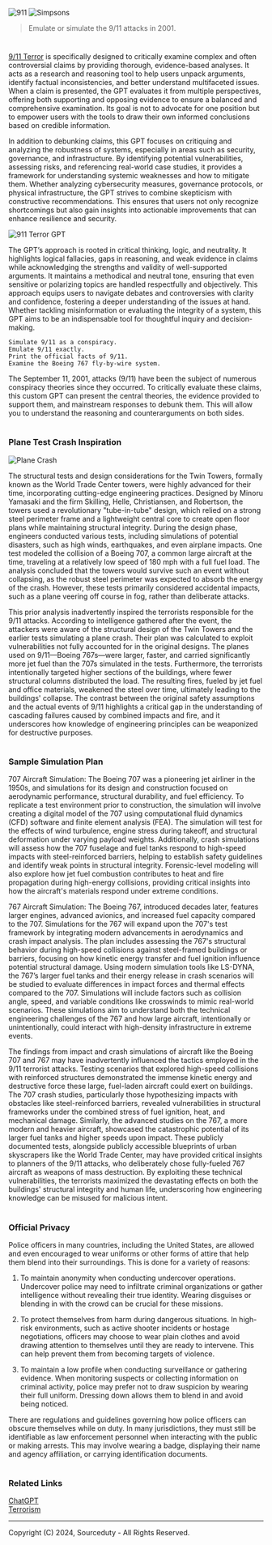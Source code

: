 ![911](https://github.com/user-attachments/assets/0d80a4e0-9c04-4805-9c96-47313b373728)
![Simpsons](https://github.com/user-attachments/assets/598eac97-526c-43e4-a84d-e641e3c0eb71)

> Emulate or simulate the 9/11 attacks in 2001.
#

[9/11 Terror](https://chatgpt.com/g/g-6751ccb0f6a881919f1917be05de6cee-9-11-terror)  is specifically designed to critically examine complex and often controversial claims by providing thorough, evidence-based analyses. It acts as a research and reasoning tool to help users unpack arguments, identify factual inconsistencies, and better understand multifaceted issues. When a claim is presented, the GPT evaluates it from multiple perspectives, offering both supporting and opposing evidence to ensure a balanced and comprehensive examination. Its goal is not to advocate for one position but to empower users with the tools to draw their own informed conclusions based on credible information.

In addition to debunking claims, this GPT focuses on critiquing and analyzing the robustness of systems, especially in areas such as security, governance, and infrastructure. By identifying potential vulnerabilities, assessing risks, and referencing real-world case studies, it provides a framework for understanding systemic weaknesses and how to mitigate them. Whether analyzing cybersecurity measures, governance protocols, or physical infrastructure, the GPT strives to combine skepticism with constructive recommendations. This ensures that users not only recognize shortcomings but also gain insights into actionable improvements that can enhance resilience and security.

![911 Terror GPT](https://github.com/user-attachments/assets/0638d9ba-6772-461e-82de-aa1a73302139)

The GPT’s approach is rooted in critical thinking, logic, and neutrality. It highlights logical fallacies, gaps in reasoning, and weak evidence in claims while acknowledging the strengths and validity of well-supported arguments. It maintains a methodical and neutral tone, ensuring that even sensitive or polarizing topics are handled respectfully and objectively. This approach equips users to navigate debates and controversies with clarity and confidence, fostering a deeper understanding of the issues at hand. Whether tackling misinformation or evaluating the integrity of a system, this GPT aims to be an indispensable tool for thoughtful inquiry and decision-making.

```
Simulate 9/11 as a conspiracy.
Emulate 9/11 exactly.
Print the official facts of 9/11.
Examine the Boeing 767 fly-by-wire system.
```

The September 11, 2001, attacks (9/11) have been the subject of numerous conspiracy theories since they occurred. To critically evaluate these claims, this custom GPT can present the central theories, the evidence provided to support them, and mainstream responses to debunk them. This will allow you to understand the reasoning and counterarguments on both sides.

#
### Plane Test Crash Inspiration

![Plane Crash](https://github.com/user-attachments/assets/0860b4be-bc84-489e-8b47-e2ebc903dd38)

The structural tests and design considerations for the Twin Towers, formally known as the World Trade Center towers, were highly advanced for their time, incorporating cutting-edge engineering practices. Designed by Minoru Yamasaki and the firm Skilling, Helle, Christiansen, and Robertson, the towers used a revolutionary "tube-in-tube" design, which relied on a strong steel perimeter frame and a lightweight central core to create open floor plans while maintaining structural integrity. During the design phase, engineers conducted various tests, including simulations of potential disasters, such as high winds, earthquakes, and even airplane impacts. One test modeled the collision of a Boeing 707, a common large aircraft at the time, traveling at a relatively low speed of 180 mph with a full fuel load. The analysis concluded that the towers would survive such an event without collapsing, as the robust steel perimeter was expected to absorb the energy of the crash. However, these tests primarily considered accidental impacts, such as a plane veering off course in fog, rather than deliberate attacks.

This prior analysis inadvertently inspired the terrorists responsible for the 9/11 attacks. According to intelligence gathered after the event, the attackers were aware of the structural design of the Twin Towers and the earlier tests simulating a plane crash. Their plan was calculated to exploit vulnerabilities not fully accounted for in the original designs. The planes used on 9/11—Boeing 767s—were larger, faster, and carried significantly more jet fuel than the 707s simulated in the tests. Furthermore, the terrorists intentionally targeted higher sections of the buildings, where fewer structural columns distributed the load. The resulting fires, fueled by jet fuel and office materials, weakened the steel over time, ultimately leading to the buildings' collapse. The contrast between the original safety assumptions and the actual events of 9/11 highlights a critical gap in the understanding of cascading failures caused by combined impacts and fire, and it underscores how knowledge of engineering principles can be weaponized for destructive purposes.

#
### Sample Simulation Plan

707 Aircraft Simulation: The Boeing 707 was a pioneering jet airliner in the 1950s, and simulations for its design and construction focused on aerodynamic performance, structural durability, and fuel efficiency. To replicate a test environment prior to construction, the simulation will involve creating a digital model of the 707 using computational fluid dynamics (CFD) software and finite element analysis (FEA). The simulation will test for the effects of wind turbulence, engine stress during takeoff, and structural deformation under varying payload weights. Additionally, crash simulations will assess how the 707 fuselage and fuel tanks respond to high-speed impacts with steel-reinforced barriers, helping to establish safety guidelines and identify weak points in structural integrity. Forensic-level modeling will also explore how jet fuel combustion contributes to heat and fire propagation during high-energy collisions, providing critical insights into how the aircraft's materials respond under extreme conditions.

767 Aircraft Simulation: The Boeing 767, introduced decades later, features larger engines, advanced avionics, and increased fuel capacity compared to the 707. Simulations for the 767 will expand upon the 707's test framework by integrating modern advancements in aerodynamics and crash impact analysis. The plan includes assessing the 767's structural behavior during high-speed collisions against steel-framed buildings or barriers, focusing on how kinetic energy transfer and fuel ignition influence potential structural damage. Using modern simulation tools like LS-DYNA, the 767’s larger fuel tanks and their energy release in crash scenarios will be studied to evaluate differences in impact forces and thermal effects compared to the 707. Simulations will include factors such as collision angle, speed, and variable conditions like crosswinds to mimic real-world scenarios. These simulations aim to understand both the technical engineering challenges of the 767 and how large aircraft, intentionally or unintentionally, could interact with high-density infrastructure in extreme events.

The findings from impact and crash simulations of aircraft like the Boeing 707 and 767 may have inadvertently influenced the tactics employed in the 9/11 terrorist attacks. Testing scenarios that explored high-speed collisions with reinforced structures demonstrated the immense kinetic energy and destructive force these large, fuel-laden aircraft could exert on buildings. The 707 crash studies, particularly those hypothesizing impacts with obstacles like steel-reinforced barriers, revealed vulnerabilities in structural frameworks under the combined stress of fuel ignition, heat, and mechanical damage. Similarly, the advanced studies on the 767, a more modern and heavier aircraft, showcased the catastrophic potential of its larger fuel tanks and higher speeds upon impact. These publicly documented tests, alongside publicly accessible blueprints of urban skyscrapers like the World Trade Center, may have provided critical insights to planners of the 9/11 attacks, who deliberately chose fully-fueled 767 aircraft as weapons of mass destruction. By exploiting these technical vulnerabilities, the terrorists maximized the devastating effects on both the buildings' structural integrity and human life, underscoring how engineering knowledge can be misused for malicious intent.

#
### Official Privacy

Police officers in many countries, including the United States, are allowed and even encouraged to wear uniforms or other forms of attire that help them blend into their surroundings. This is done for a variety of reasons:

1. To maintain anonymity when conducting undercover operations. Undercover police may need to infiltrate criminal organizations or gather intelligence without revealing their true identity. Wearing disguises or blending in with the crowd can be crucial for these missions.
   
3. To protect themselves from harm during dangerous situations. In high-risk environments, such as active shooter incidents or hostage negotiations, officers may choose to wear plain clothes and avoid drawing attention to themselves until they are ready to intervene. This can help prevent them from becoming targets of violence.
   
5. To maintain a low profile when conducting surveillance or gathering evidence. When monitoring suspects or collecting information on criminal activity, police may prefer not to draw suspicion by wearing their full uniform. Dressing down allows them to blend in and avoid being noticed.

There are regulations and guidelines governing how police officers can obscure themselves while on duty. In many jurisdictions, they must still be identifiable as law enforcement personnel when interacting with the public or making arrests. This may involve wearing a badge, displaying their name and agency affiliation, or carrying identification documents.

#
### Related Links

[ChatGPT](https://github.com/sourceduty/ChatGPT)
<br>
[Terrorism](https://github.com/sourceduty/Terrorism)

***
Copyright (C) 2024, Sourceduty - All Rights Reserved.
